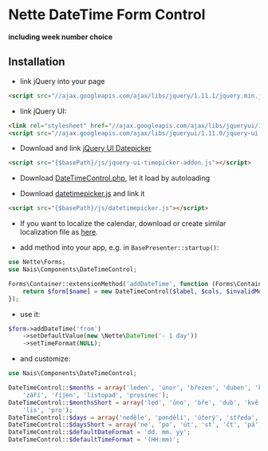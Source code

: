 Nette DateTime Form Control
===========================

**including week number choice**

Installation
------------

- link jQuery into your page
```html
<script src="//ajax.googleapis.com/ajax/libs/jquery/1.11.1/jquery.min.js"></script>
```

- link jQuery UI:
```html
<link rel="stylesheet" href="//ajax.googleapis.com/ajax/libs/jqueryui/1.11.0/themes/smoothness/jquery-ui.css" />
<script src="//ajax.googleapis.com/ajax/libs/jqueryui/1.11.0/jquery-ui.min.js"></script>
```

- Download and link [jQuery UI Datepicker](http://trentrichardson.com/examples/timepicker/)
```html
<script src="{$basePath}/js/jquery-ui-timepicker-addon.js"></script>
```

- Download [DateTimeControl.php](src/DateTimeControl.php), let it load by autoloading

- Download [datetimepicker.js](src/datetimepicker.js) and link it
```html
<script src="{$basePath}/js/datetimepicker.js"></script>
```

- If you want to localize the calendar, download or create similar localization file as [here](localization).

- add method into your app, e.g. in `BasePresenter::startup()`:
```php
use Nette\Forms;
use Nais\Components\DateTimeControl;

Forms\Container::extensionMethod('addDateTime', function (Forms\Container $form, $name, $label = NULL, $cols = NULL, $invalidMessage = NULL) {
	return $form[$name] = new DateTimeControl($label, $cols, $invalidMessage);
});
```

- use it:
```php
$form->addDateTime('from')
	->setDefaultValue(new \Nette\DateTime('- 1 day'))
	->setTimeFormat(NULL);
```

- and customize:
```php
use Nais\Components\DateTimeControl;

DateTimeControl::$months = array('leden', 'únor', 'březen', 'duben', 'květen', 'červen', 'červenec', 'srpen',
	'září', 'říjen', 'listopad', 'prosinec');
DateTimeControl::$monthsShort = array('led', 'úno', 'bře', 'dub', 'kvě', 'čer', 'čvc', 'srp', 'zář', 'říj',
	'lis', 'pro');
DateTimeControl::$days = array('neděle', 'pondělí', 'úterý', 'středa', 'čtvrtek', 'pátek', 'sobota');
DateTimeControl::$daysShort = array('ne', 'po', 'út', 'st', 'čt', 'pá', 'so');
DateTimeControl::$defaultDateFormat = 'dd. mm. yy';
DateTimeControl::$defaultTimeFormat = '(HH:mm)';
```

